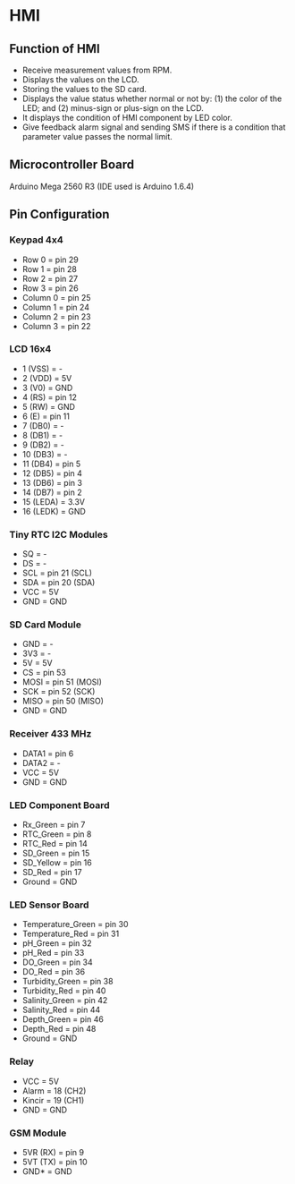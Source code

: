 # HMI #

## Function of HMI ##
* Receive measurement values from RPM.
* Displays the values on the LCD.
* Storing the values to the SD card.
* Displays the value status whether normal or not by: (1) the color of the LED; and (2) minus-sign or plus-sign on the LCD.
* It displays the condition of HMI component by LED color.
* Give feedback alarm signal and sending SMS if there is a condition that parameter value passes the normal limit.

## Microcontroller Board ##
Arduino Mega 2560 R3 (IDE used is Arduino 1.6.4)

## Pin Configuration ##

### Keypad 4x4 ###
* Row 0    = pin 29
* Row 1    = pin 28
* Row 2    = pin 27
* Row 3    = pin 26
* Column 0 = pin 25
* Column 1 = pin 24
* Column 2 = pin 23
* Column 3 = pin 22

### LCD 16x4 ###
* 1  (VSS)  = -
* 2  (VDD)  = 5V
* 3  (V0)   = GND
* 4  (RS)   = pin 12
* 5  (RW)   = GND
* 6  (E)    = pin 11
* 7  (DB0)  = -
* 8  (DB1)  = -
* 9  (DB2)  = -
* 10 (DB3)  = -
* 11 (DB4)  = pin 5
* 12 (DB5)  = pin 4
* 13 (DB6)  = pin 3
* 14 (DB7)  = pin 2
* 15 (LEDA) = 3.3V
* 16 (LEDK) = GND

### Tiny RTC I2C Modules ###
* SQ  = -
* DS  = -
* SCL = pin 21 (SCL)
* SDA = pin 20 (SDA)
* VCC = 5V
* GND = GND

### SD Card Module ###
* GND  = -
* 3V3  = -
* 5V   = 5V
* CS   = pin 53
* MOSI = pin 51 (MOSI)
* SCK  = pin 52 (SCK)
* MISO = pin 50 (MISO)
* GND  = GND

### Receiver 433 MHz ###
* DATA1 = pin 6
* DATA2 = -
* VCC   = 5V
* GND   = GND

### LED Component Board ###
* Rx_Green  = pin 7
* RTC_Green = pin 8
* RTC_Red   = pin 14
* SD_Green  = pin 15
* SD_Yellow = pin 16
* SD_Red    = pin 17
* Ground    = GND

### LED Sensor Board ###
* Temperature_Green = pin 30
* Temperature_Red   = pin 31
* pH_Green          = pin 32
* pH_Red            = pin 33
* DO_Green          = pin 34
* DO_Red            = pin 36
* Turbidity_Green   = pin 38
* Turbidity_Red     = pin 40
* Salinity_Green    = pin 42
* Salinity_Red      = pin 44
* Depth_Green       = pin 46
* Depth_Red         = pin 48
* Ground            = GND

### Relay ###
* VCC    = 5V
* Alarm  = 18 (CH2)
* Kincir = 19 (CH1)
* GND    = GND

### GSM Module ###
* 5VR (RX) = pin 9
* 5VT (TX) = pin 10
* GND*  = GND
